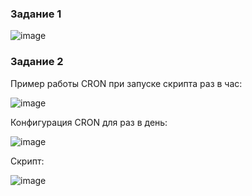 ### Задание 1

![image](https://github.com/MPalgin/Sys_adm_HW/assets/121052923/28955e9e-f60a-42be-949c-8d76f647d38b)


### Задание 2

Пример работы CRON при запуске скрипта раз в час:

![image](https://github.com/MPalgin/Sys_adm_HW/assets/121052923/60499125-b352-4d47-be15-f4d994e446cf)

Конфигурация CRON для раз в день:

![image](https://github.com/MPalgin/Sys_adm_HW/assets/121052923/2c10a358-e153-41f3-8d48-b6b4c78b492d)

Скрипт:

![image](https://github.com/MPalgin/Sys_adm_HW/assets/121052923/0d6df1ff-9cf2-4e70-86aa-729c00e31e74)
